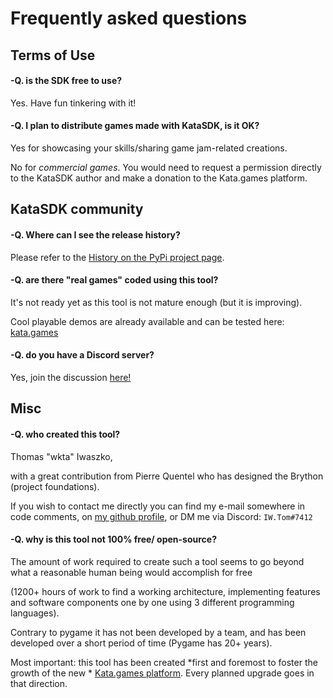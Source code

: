 # Frequently asked questions


## Terms of Use

#### -Q. is the SDK free to use? 

Yes. Have fun tinkering with it!

#### -Q. I plan to distribute games made with KataSDK, is it OK?

Yes for showcasing your skills/sharing game jam-related creations.

No for *commercial games*. You would need to request a permission directly to the KataSDK author and make a donation to the Kata.games platform.


## KataSDK community

#### -Q. Where can I see the release history?

Please refer to the [History on the PyPi project page](https://pypi.org/project/katasdk/#history).

#### -Q. are there "real games" coded using this tool?

It's not ready yet as this tool is not mature enough (but it is improving).

Cool playable demos are already available and can be tested here: [kata.games](https://kata.games)

#### -Q. do you have a Discord server?

Yes, join the discussion [here!](https://discord.gg/3NFfvHAt44)


## Misc

#### -Q. who created this tool?

Thomas "wkta" Iwaszko,

with a great contribution from Pierre Quentel who has designed the Brython (project foundations).

If you wish to contact me directly you can find my e-mail somewhere in code comments,
on [my github profile](https://github.com/wkta), or DM me via Discord: `IW.Tom#7412`

#### -Q. why is this tool not 100% free/ open-source?

The amount of work required to create such a tool seems to go beyond what a reasonable human being would accomplish for free

(1200+ hours of work to find a working architecture, implementing features and software components one by one using 3 different programming languages).

Contrary to pygame it has not been developed by a team, and has been developed over a short period of time (Pygame has 20+ years).

Most important: this tool has been created *first and foremost to foster the growth of the new * [Kata.games platform](https://kata.games). Every planned upgrade goes in that direction.
